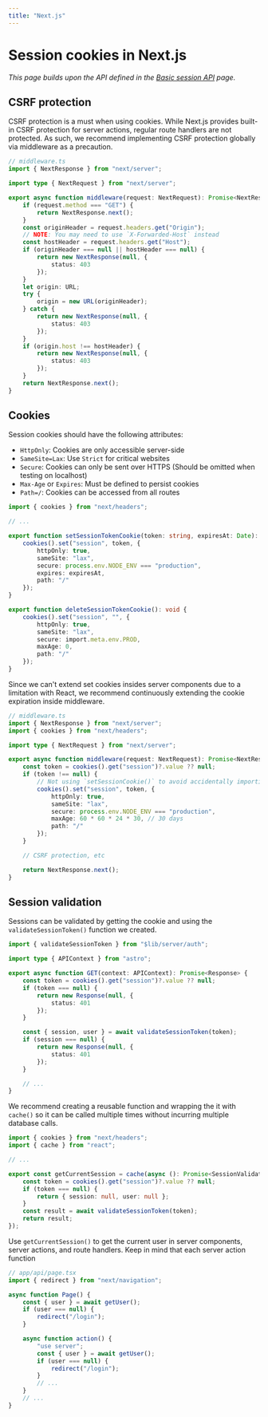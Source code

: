 ```yaml
---
title: "Next.js"
---
```


# Session cookies in Next.js

_This page builds upon the API defined in the [Basic session API](/sessions/basic-api) page._

## CSRF protection

CSRF protection is a must when using cookies. While Next.js provides built-in CSRF protection for server actions, regular route handlers are not protected. As such, we recommend implementing CSRF protection globally via middleware as a precaution.

```ts
// middleware.ts
import { NextResponse } from "next/server";

import type { NextRequest } from "next/server";

export async function middleware(request: NextRequest): Promise<NextResponse> {
	if (request.method === "GET") {
		return NextResponse.next();
	}
	const originHeader = request.headers.get("Origin");
	// NOTE: You may need to use `X-Forwarded-Host` instead
	const hostHeader = request.headers.get("Host");
	if (originHeader === null || hostHeader === null) {
		return new NextResponse(null, {
			status: 403
		});
	}
	let origin: URL;
	try {
		origin = new URL(originHeader);
	} catch {
		return new NextResponse(null, {
			status: 403
		});
	}
	if (origin.host !== hostHeader) {
		return new NextResponse(null, {
			status: 403
		});
	}
	return NextResponse.next();
}
```

## Cookies

Session cookies should have the following attributes:

- `HttpOnly`: Cookies are only accessible server-side
- `SameSite=Lax`: Use `Strict` for critical websites
- `Secure`: Cookies can only be sent over HTTPS (Should be omitted when testing on localhost)
- `Max-Age` or `Expires`: Must be defined to persist cookies
- `Path=/`: Cookies can be accessed from all routes

```ts
import { cookies } from "next/headers";

// ...

export function setSessionTokenCookie(token: string, expiresAt: Date): void {
	cookies().set("session", token, {
		httpOnly: true,
		sameSite: "lax",
		secure: process.env.NODE_ENV === "production",
		expires: expiresAt,
		path: "/"
	});
}

export function deleteSessionTokenCookie(): void {
	cookies().set("session", "", {
		httpOnly: true,
		sameSite: "lax",
		secure: import.meta.env.PROD,
		maxAge: 0,
		path: "/"
	});
}
```

Since we can't extend set cookies insides server components due to a limitation with React, we recommend continuously extending the cookie expiration inside middleware.

```ts
// middleware.ts
import { NextResponse } from "next/server";
import { cookies } from "next/headers";

import type { NextRequest } from "next/server";

export async function middleware(request: NextRequest): Promise<NextResponse> {
	const token = cookies().get("session")?.value ?? null;
	if (token !== null) {
		// Not using `setSessionCookie()` to avoid accidentally importing Node-only modules.
		cookies().set("session", token, {
			httpOnly: true,
			sameSite: "lax",
			secure: process.env.NODE_ENV === "production",
			maxAge: 60 * 60 * 24 * 30, // 30 days
			path: "/"
		});
	}

	// CSRF protection, etc

	return NextResponse.next();
}
```

## Session validation

Sessions can be validated by getting the cookie and using the `validateSessionToken()` function we created.

```ts
import { validateSessionToken } from "$lib/server/auth";

import type { APIContext } from "astro";

export async function GET(context: APIContext): Promise<Response> {
	const token = cookies().get("session")?.value ?? null;
	if (token === null) {
		return new Response(null, {
			status: 401
		});
	}

	const { session, user } = await validateSessionToken(token);
	if (session === null) {
		return new Response(null, {
			status: 401
		});
	}

	// ...
}
```

We recommend creating a reusable function and wrapping the it with `cache()` so it can be called multiple times without incurring multiple database calls.

```ts
import { cookies } from "next/headers";
import { cache } from "react";

// ...

export const getCurrentSession = cache(async (): Promise<SessionValidationResult> => {
	const token = cookies().get("session")?.value ?? null;
	if (token === null) {
		return { session: null, user: null };
	}
	const result = await validateSessionToken(token);
	return result;
});
```

Use `getCurrentSession()` to get the current user in server components, server actions, and route handlers. Keep in mind that each server action function

```ts
// app/api/page.tsx
import { redirect } from "next/navigation";

async function Page() {
	const { user } = await getUser();
	if (user === null) {
		redirect("/login");
	}

	async function action() {
		"use server";
		const { user } = await getUser();
		if (user === null) {
			redirect("/login");
		}
		// ...
	}
	// ...
}
```
